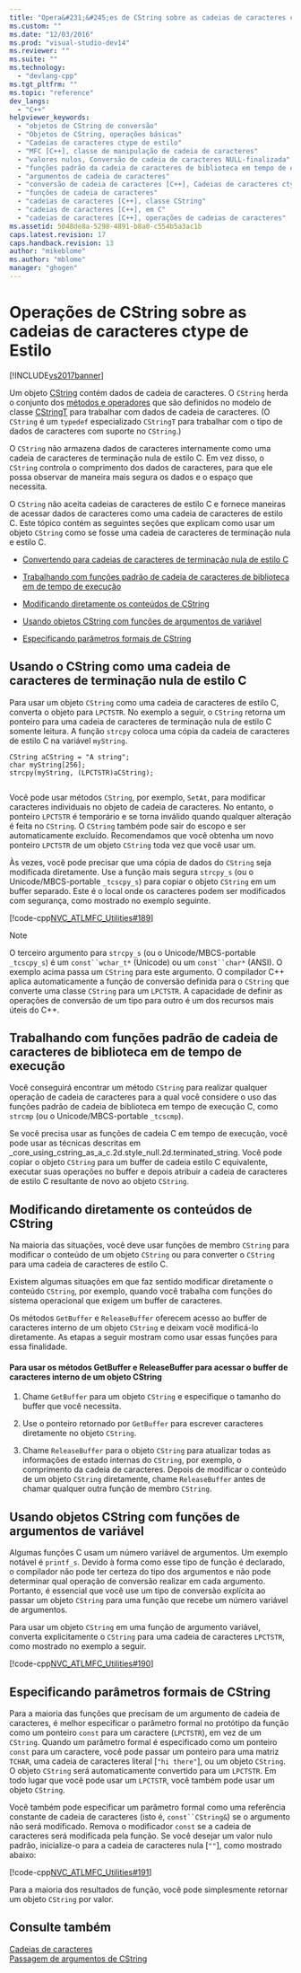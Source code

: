 ```yaml
---
title: "Opera&#231;&#245;es de CString sobre as cadeias de caracteres ctype de Estilo | Microsoft Docs"
ms.custom: ""
ms.date: "12/03/2016"
ms.prod: "visual-studio-dev14"
ms.reviewer: ""
ms.suite: ""
ms.technology: 
  - "devlang-cpp"
ms.tgt_pltfrm: ""
ms.topic: "reference"
dev_langs: 
  - "C++"
helpviewer_keywords: 
  - "objetos de CString de conversão"
  - "Objetos de CString, operações básicas"
  - "Cadeias de caracteres ctype de estilo"
  - "MFC [C++], classe de manipulação de cadeia de caracteres"
  - "valores nulos, Conversão de cadeia de caracteres NULL-finalizada"
  - "funções padrão da cadeia de caracteres de biblioteca em tempo de execução"
  - "argumentos de cadeia de caracteres"
  - "conversão de cadeia de caracteres [C++], Cadeias de caracteres ctype de estilo"
  - "funções de cadeia de caracteres"
  - "cadeias de caracteres [C++], classe CString"
  - "cadeias de caracteres [C++], em C"
  - "cadeias de caracteres [C++], operações de cadeias de caracteres"
ms.assetid: 5048de8a-5298-4891-b8a0-c554b5a3ac1b
caps.latest.revision: 17
caps.handback.revision: 13
author: "mikeblome"
ms.author: "mblome"
manager: "ghogen"
---
```

# Opera&#231;&#245;es de CString sobre as cadeias de caracteres ctype de Estilo
[!INCLUDE[vs2017banner](../assembler/inline/includes/vs2017banner.md)]

Um objeto [CString](../atl-mfc-shared/using-cstring.md) contém dados de cadeia de caracteres.  O `CString` herda o conjunto dos [métodos e operadores](../atl-mfc-shared/reference/cstringt-class.md) que são definidos no modelo de classe [CStringT](../atl-mfc-shared/reference/cstringt-class.md) para trabalhar com dados de cadeia de caracteres.  \(O `CString` é um `typedef` especializado `CStringT` para trabalhar com o tipo de dados de caracteres com suporte no `CString`.\)  
  
 O `CString` não armazena dados de caracteres internamente como uma cadeia de caracteres de terminação nula de estilo C.  Em vez disso, o `CString` controla o comprimento dos dados de caracteres, para que ele possa observar de maneira mais segura os dados e o espaço que necessita.  
  
 O `CString` não aceita cadeias de caracteres de estilo C e fornece maneiras de acessar dados de caracteres como uma cadeia de caracteres de estilo C.  Este tópico contém as seguintes seções que explicam como usar um objeto `CString` como se fosse uma cadeia de caracteres de terminação nula e estilo C.  
  
-   [Convertendo para cadeias de caracteres de terminação nula de estilo C](#_core_using_cstring_as_a_c.2d.style_null.2d.terminated_string)  
  
-   [Trabalhando com funções padrão de cadeia de caracteres de biblioteca em de tempo de execução](#_core_working_with_standard_run.2d.time_library_string_functions)  
  
-   [Modificando diretamente os conteúdos de CString](#_core_modifying_cstring_contents_directly)  
  
-   [Usando objetos CString com funções de argumentos de variável](#_core_using_cstring_objects_with_variable_argument_functions)  
  
-   [Especificando parâmetros formais de CString](#_core_specifying_cstring_formal_parameters)  
  
##  <a name="_core_using_cstring_as_a_c.2d.style_null.2d.terminated_string"></a> Usando o CString como uma cadeia de caracteres de terminação nula de estilo C  
 Para usar um objeto `CString` como uma cadeia de caracteres de estilo C, converta o objeto para `LPCTSTR`.  No exemplo a seguir, o `CString` retorna um ponteiro para uma cadeia de caracteres de terminação nula de estilo C somente leitura.  A função `strcpy` coloca uma cópia da cadeia de caracteres de estilo C na variável `myString`.  
  
```  
CString aCString = "A string";  
char myString[256];  
strcpy(myString, (LPCTSTR)aCString);  
  
```  
  
 Você pode usar métodos `CString`, por exemplo, `SetAt`, para modificar caracteres individuais no objeto de cadeia de caracteres.  No entanto, o ponteiro `LPCTSTR` é temporário e se torna inválido quando qualquer alteração é feita no `CString`.  O `CString` também pode sair do escopo e ser automaticamente excluído.  Recomendamos que você obtenha um novo ponteiro `LPCTSTR` de um objeto `CString` toda vez que você usar um.  
  
 Às vezes, você pode precisar que uma cópia de dados do `CString` seja modificada diretamente.  Use a função mais segura `strcpy_s` \(ou o Unicode\/MBCS\-portable `_tcscpy_s`\) para copiar o objeto `CString` em um buffer separado.  Este é o local onde os caracteres podem ser modificados com segurança, como mostrado no exemplo seguinte.  
  
 [!code-cpp[NVC_ATLMFC_Utilities#189](../atl-mfc-shared/codesnippet/CPP/cstring-operations-relating-to-c-style-strings_1.cpp)]  
  
> [!NOTE]
>  O terceiro argumento para `strcpy_s` \(ou o Unicode\/MBCS\-portable `_tcscpy_s`\) é um `const``wchar_t*` \(Unicode\) ou um `const``char*` \(ANSI\).  O exemplo acima passa um `CString` para este argumento.  O compilador C\+\+ aplica automaticamente a função de conversão definida para o `CString` que converte uma classe `CString` para um `LPCTSTR`.  A capacidade de definir as operações de conversão de um tipo para outro é um dos recursos mais úteis do C\+\+.  
  
##  <a name="_core_working_with_standard_run.2d.time_library_string_functions"></a> Trabalhando com funções padrão de cadeia de caracteres de biblioteca em de tempo de execução  
 Você conseguirá encontrar um método `CString` para realizar qualquer operação de cadeia de caracteres para a qual você considere o uso das funções padrão de cadeia de biblioteca em tempo de execução C, como `strcmp` \(ou o Unicode\/MBCS\-portable `_tcscmp`\).  
  
 Se você precisa usar as funções de cadeia C em tempo de execução, você pode usar as técnicas descritas em \_core\_using\_cstring\_as\_a\_c.2d.style\_null.2d.terminated\_string.  Você pode copiar o objeto `CString` para um buffer de cadeia estilo C equivalente, executar suas operações no buffer e depois atribuir a cadeia de caracteres de estilo C resultante de novo ao objeto `CString`.  
  
##  <a name="_core_modifying_cstring_contents_directly"></a> Modificando diretamente os conteúdos de CString  
 Na maioria das situações, você deve usar funções de membro `CString` para modificar o conteúdo de um objeto `CString` ou para converter o `CString` para uma cadeia de caracteres de estilo C.  
  
 Existem algumas situações em que faz sentido modificar diretamente o conteúdo `CString`, por exemplo, quando você trabalha com funções do sistema operacional que exigem um buffer de caracteres.  
  
 Os métodos `GetBuffer` e `ReleaseBuffer` oferecem acesso ao buffer de caracteres interno de um objeto `CString` e deixam você modificá\-lo diretamente.  As etapas a seguir mostram como usar essas funções para essa finalidade.  
  
#### Para usar os métodos GetBuffer e ReleaseBuffer para acessar o buffer de caracteres interno de um objeto CString  
  
1.  Chame `GetBuffer` para um objeto `CString` e especifique o tamanho do buffer que você necessita.  
  
2.  Use o ponteiro retornado por `GetBuffer` para escrever caracteres diretamente no objeto `CString`.  
  
3.  Chame `ReleaseBuffer` para o objeto `CString` para atualizar todas as informações de estado internas do `CString`, por exemplo, o comprimento da cadeia de caracteres.  Depois de modificar o conteúdo de um objeto `CString` diretamente, chame `ReleaseBuffer` antes de chamar qualquer outra função de membro `CString`.  
  
##  <a name="_core_using_cstring_objects_with_variable_argument_functions"></a> Usando objetos CString com funções de argumentos de variável  
 Algumas funções C usam um número variável de argumentos.  Um exemplo notável é `printf_s`.  Devido à forma como esse tipo de função é declarado, o compilador não pode ter certeza do tipo dos argumentos e não pode determinar qual operação de conversão realizar em cada argumento.  Portanto, é essencial que você use um tipo de conversão explícita ao passar um objeto `CString` para uma função que recebe um número variável de argumentos.  
  
 Para usar um objeto `CString` em uma função de argumento variável, converta explicitamente o `CString` para uma cadeia de caracteres `LPCTSTR`, como mostrado no exemplo a seguir.  
  
 [!code-cpp[NVC_ATLMFC_Utilities#190](../atl-mfc-shared/codesnippet/CPP/cstring-operations-relating-to-c-style-strings_2.cpp)]  
  
##  <a name="_core_specifying_cstring_formal_parameters"></a> Especificando parâmetros formais de CString  
 Para a maioria das funções que precisam de um argumento de cadeia de caracteres, é melhor especificar o parâmetro formal no protótipo da função como um ponteiro `const` para um caractere \(`LPCTSTR`\), em vez de um `CString`.  Quando um parâmetro formal é especificado como um ponteiro `const` para um caractere, você pode passar um ponteiro para uma matriz `TCHAR`, uma cadeia de caracteres literal \[`"hi there"`\], ou um objeto `CString`.  O objeto `CString` será automaticamente convertido para um `LPCTSTR`.  Em todo lugar que você pode usar um `LPCTSTR`, você também pode usar um objeto `CString`.  
  
 Você também pode especificar um parâmetro formal como uma referência constante de cadeia de caracteres \(isto é, `const``CString&`\) se o argumento não será modificado.  Remova o modificador `const` se a cadeia de caracteres será modificada pela função.  Se você desejar um valor nulo padrão, inicialize\-o para a cadeia de caracteres nula \[`""`\], como mostrado abaixo:  
  
 [!code-cpp[NVC_ATLMFC_Utilities#191](../atl-mfc-shared/codesnippet/CPP/cstring-operations-relating-to-c-style-strings_3.cpp)]  
  
 Para a maioria dos resultados de função, você pode simplesmente retornar um objeto `CString` por valor.  
  
## Consulte também  
 [Cadeias de caracteres](../atl-mfc-shared/strings-atl-mfc.md)   
 [Passagem de argumentos de CString](../atl-mfc-shared/cstring-argument-passing.md)